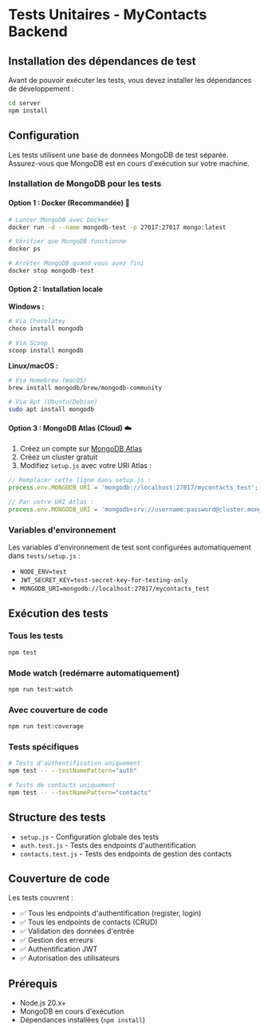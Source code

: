 # Tests Unitaires - MyContacts Backend

## Installation des dépendances de test

Avant de pouvoir exécuter les tests, vous devez installer les dépendances de développement :

```bash
cd server
npm install
```

## Configuration

Les tests utilisent une base de données MongoDB de test séparée. Assurez-vous que MongoDB est en cours d'exécution sur votre machine.

### Installation de MongoDB pour les tests

#### Option 1 : Docker (Recommandée) 🐳

```bash
# Lancer MongoDB avec Docker
docker run -d --name mongodb-test -p 27017:27017 mongo:latest

# Vérifier que MongoDB fonctionne
docker ps

# Arrêter MongoDB quand vous avez fini
docker stop mongodb-test
```

#### Option 2 : Installation locale

**Windows :**

```powershell
# Via Chocolatey
choco install mongodb

# Via Scoop
scoop install mongodb
```

**Linux/macOS :**

```bash
# Via Homebrew (macOS)
brew install mongodb/brew/mongodb-community

# Via Apt (Ubuntu/Debian)
sudo apt install mongodb
```

#### Option 3 : MongoDB Atlas (Cloud) ☁️

1. Créez un compte sur [MongoDB Atlas](https://www.mongodb.com/atlas)
2. Créez un cluster gratuit
3. Modifiez `setup.js` avec votre URI Atlas :

```javascript
// Remplacer cette ligne dans setup.js :
process.env.MONGODB_URI = 'mongodb://localhost:27017/mycontacts_test';

// Par votre URI Atlas :
process.env.MONGODB_URI = 'mongodb+srv://username:password@cluster.mongodb.net/mycontacts_test';
```

### Variables d'environnement

Les variables d'environnement de test sont configurées automatiquement dans `tests/setup.js` :

- `NODE_ENV=test`
- `JWT_SECRET_KEY=test-secret-key-for-testing-only`
- `MONGODB_URI=mongodb://localhost:27017/mycontacts_test`

## Exécution des tests

### Tous les tests

```bash
npm test
```

### Mode watch (redémarre automatiquement)

```bash
npm run test:watch
```

### Avec couverture de code

```bash
npm run test:coverage
```

### Tests spécifiques

```bash
# Tests d'authentification uniquement
npm test -- --testNamePattern="auth"

# Tests de contacts uniquement
npm test -- --testNamePattern="contacts"
```

## Structure des tests

- `setup.js` - Configuration globale des tests
- `auth.test.js` - Tests des endpoints d'authentification
- `contacts.test.js` - Tests des endpoints de gestion des contacts

## Couverture de code

Les tests couvrent :

- ✅ Tous les endpoints d'authentification (register, login)
- ✅ Tous les endpoints de contacts (CRUD)
- ✅ Validation des données d'entrée
- ✅ Gestion des erreurs
- ✅ Authentification JWT
- ✅ Autorisation des utilisateurs

## Prérequis

- Node.js 20.x+
- MongoDB en cours d'exécution
- Dépendances installées (`npm install`)
